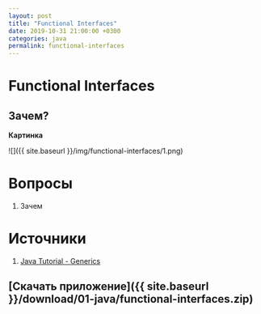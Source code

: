 ```yaml
---
layout: post
title: "Functional Interfaces"
date: 2019-10-31 21:00:00 +0300
categories: java
permalink: functional-interfaces
---
```


# Functional Interfaces

## Зачем?

**Картинка**

![]({{ site.baseurl }}/img/functional-interfaces/1.png)



# Вопросы

1. Зачем


# Источники

1. [Java Tutorial - Generics](https://docs.oracle.com/javase/tutorial/java/generics/index.html)



## [Скачать приложение]({{ site.baseurl }}/download/01-java/functional-interfaces.zip)